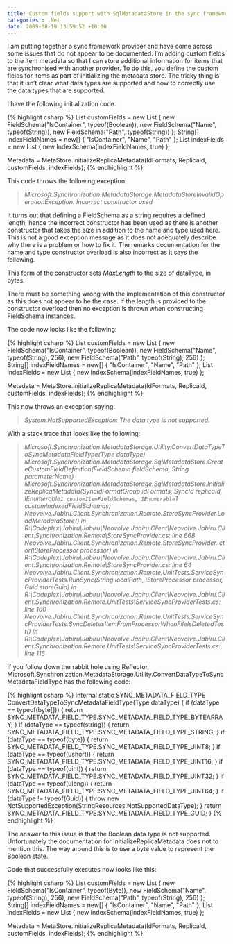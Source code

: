 ```yaml
---
title: Custom fields support with SqlMetadataStore in the sync framework
categories : .Net
date: 2009-08-19 13:59:52 +10:00
---
```


I am putting together a sync framework provider and have come across some issues that do not appear to be documented. I’m adding custom fields to the item metadata so that I can store additional information for items that are synchronised with another provider. To do this, you define the custom fields for items as part of initializing the metadata store. The tricky thing is that it isn’t clear what data types are supported and how to correctly use the data types that are supported.

I have the following initialization code.

<!--more-->

{% highlight csharp %}
List<FieldSchema> customFields = new List<FieldSchema>
                                        {
                                            new FieldSchema("IsContainer", typeof(Boolean)),
                                            new FieldSchema("Name", typeof(String)),
                                            new FieldSchema("Path", typeof(String))
                                        };
String[] indexFieldNames = new[]
                                {
                                    "IsContainer", "Name", "Path"
                                };
List<IndexSchema> indexFields = new List<IndexSchema>
                                    {
                                        new IndexSchema(indexFieldNames, true)
                                    };
    
Metadata = MetaStore.InitializeReplicaMetadata(IdFormats, ReplicaId, customFields, indexFields);
{% endhighlight %}

This code throws the following exception:

> _Microsoft.Synchronization.MetadataStorage.MetadataStoreInvalidOperationException: Incorrect constructor used_

It turns out that defining a FieldSchema as a string requires a defined length, hence the incorrect constructor has been used as there is another constructor that takes the size in addition to the name and type used here. This is not a good exception message as it does not adequately describe why there is a problem or how to fix it. The remarks documentation for the name and type constructor overload is also incorrect as it says the following.

This form of the constructor sets _MaxLength_ to the size of dataType, in bytes.

There must be something wrong with the implementation of this constructor as this does not appear to be the case. If the length is provided to the constructor overload then no exception is thrown when constructing FieldSchema instances.

The code now looks like the following:

{% highlight csharp %}
List<FieldSchema> customFields = new List<FieldSchema>
                                        {
                                            new FieldSchema("IsContainer", typeof(Boolean)),
                                            new FieldSchema("Name", typeof(String), 256),
                                            new FieldSchema("Path", typeof(String), 256)
                                        };
String[] indexFieldNames = new[]
                                {
                                    "IsContainer", "Name", "Path"
                                };
List<IndexSchema> indexFields = new List<IndexSchema>
                                    {
                                        new IndexSchema(indexFieldNames, true)
                                    };
    
Metadata = MetaStore.InitializeReplicaMetadata(IdFormats, ReplicaId, customFields, indexFields);
{% endhighlight %}

This now throws an exception saying:

> _System.NotSupportedException: The data type is not supported._

With a stack trace that looks like the following:

> _Microsoft.Synchronization.MetadataStorage.Utility.ConvertDataTypeToSyncMetadataFieldType(Type dataType) 
> Microsoft.Synchronization.MetadataStorage.SqlMetadataStore.CreateCustomFieldDefinition(FieldSchema fieldSchema, String parameterName) 
> Microsoft.Synchronization.MetadataStorage.SqlMetadataStore.InitializeReplicaMetadata(SyncIdFormatGroup idFormats, SyncId replicaId, IEnumerable`1 customItemFieldSchemas, IEnumerable`1 customIndexedFieldSchemas) 
> Neovolve.Jabiru.Client.Synchronization.Remote.StoreSyncProvider.LoadMetadataStore() in R:\Codeplex\Jabiru\Jabiru\Neovolve.Jabiru.Client\Neovolve.Jabiru.Client.Synchronization.Remote\StoreSyncProvider.cs: line 668 
> Neovolve.Jabiru.Client.Synchronization.Remote.StoreSyncProvider..ctor(IStoreProcessor processor) in R:\Codeplex\Jabiru\Jabiru\Neovolve.Jabiru.Client\Neovolve.Jabiru.Client.Synchronization.Remote\StoreSyncProvider.cs: line 64 
> Neovolve.Jabiru.Client.Synchronization.Remote.UnitTests.ServiceSyncProviderTests.RunSync(String localPath, IStoreProcessor processor, Guid storeGuid) in R:\Codeplex\Jabiru\Jabiru\Neovolve.Jabiru.Client\Neovolve.Jabiru.Client.Synchronization.Remote.UnitTests\ServiceSyncProviderTests.cs: line 160 
> Neovolve.Jabiru.Client.Synchronization.Remote.UnitTests.ServiceSyncProviderTests.SyncDeletesItemFromProcessorWhenFileIsDeletedTest() in R:\Codeplex\Jabiru\Jabiru\Neovolve.Jabiru.Client\Neovolve.Jabiru.Client.Synchronization.Remote.UnitTests\ServiceSyncProviderTests.cs: line 116_
  
If you follow down the rabbit hole using Reflector, Microsoft.Synchronization.MetadataStorage.Utility.ConvertDataTypeToSyncMetadataFieldType has the following code:

{% highlight csharp %}
internal static SYNC_METADATA_FIELD_TYPE ConvertDataTypeToSyncMetadataFieldType(Type dataType)
{
    if (dataType == typeof(byte[]))
    {
        return SYNC_METADATA_FIELD_TYPE.SYNC_METADATA_FIELD_TYPE_BYTEARRAY;
    }
    if (dataType == typeof(string))
    {
        return SYNC_METADATA_FIELD_TYPE.SYNC_METADATA_FIELD_TYPE_STRING;
    }
    if (dataType == typeof(byte))
    {
        return SYNC_METADATA_FIELD_TYPE.SYNC_METADATA_FIELD_TYPE_UINT8;
    }
    if (dataType == typeof(ushort))
    {
        return SYNC_METADATA_FIELD_TYPE.SYNC_METADATA_FIELD_TYPE_UINT16;
    }
    if (dataType == typeof(uint))
    {
        return SYNC_METADATA_FIELD_TYPE.SYNC_METADATA_FIELD_TYPE_UINT32;
    }
    if (dataType == typeof(ulong))
    {
        return SYNC_METADATA_FIELD_TYPE.SYNC_METADATA_FIELD_TYPE_UINT64;
    }
    if (dataType != typeof(Guid))
    {
        throw new NotSupportedException(StringResources.NotSupportedDataType);
    }
    return SYNC_METADATA_FIELD_TYPE.SYNC_METADATA_FIELD_TYPE_GUID;
}
{% endhighlight %}

The answer to this issue is that the Boolean data type is not supported. Unfortunately the documentation for InitializeReplicaMetadata does not to mention this. The way around this is to use a byte value to represent the Boolean state.

Code that successfully executes now looks like this:

{% highlight csharp %}
List<FieldSchema> customFields = new List<FieldSchema>
                                        {
                                            new FieldSchema("IsContainer", typeof(Byte)),
                                            new FieldSchema("Name", typeof(String), 256),
                                            new FieldSchema("Path", typeof(String), 256)
                                        };
String[] indexFieldNames = new[]
                                {
                                    "IsContainer", "Name", "Path"
                                };
List<IndexSchema> indexFields = new List<IndexSchema>
                                    {
                                        new IndexSchema(indexFieldNames, true)
                                    };
    
Metadata = MetaStore.InitializeReplicaMetadata(IdFormats, ReplicaId, customFields, indexFields);
{% endhighlight %}
